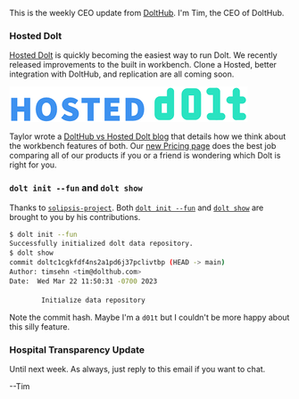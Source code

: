 This is the weekly CEO update from [DoltHub](https://www.dolthub.com/). I'm Tim, the CEO of DoltHub. 



### Hosted Dolt

[Hosted Dolt](https://hosted.doltdb.com/) is quickly becoming the easiest way to run Dolt. We recently released improvements to the built in workbench. Clone a Hosted, better integration with DoltHub, and replication are all coming soon.

[![Hosted Dolt](../images/hosted-logo.png)](https://hosted.doltdb.com/)

Taylor wrote a [DoltHub vs Hosted Dolt blog](https://www.dolthub.com/blog/2023-03-17-dolthub-vs-hosted-workbench/) that details how we think about the workbench features of both. Our [new Pricing page](https://www.dolthub.com/compare) does the best job comparing all of our products if you or a friend is wondering which Dolt is right for you.

### `dolt init --fun` and `dolt show`

Thanks to [`solipsis-project`](https://github.com/solipsis-project). Both [`dolt init --fun`](https://github.com/dolthub/dolt/pull/5580) and [`dolt show`](https://github.com/dolthub/dolt/pull/5564) are brought to you by his contributions.

```bash
$ dolt init --fun
Successfully initialized dolt data repository.
$ dolt show
commit doltc1cgkfdf4ns2a1pd6j37pclivtbp (HEAD -> main) 
Author: timsehn <tim@dolthub.com>
Date:  Wed Mar 22 11:50:31 -0700 2023

        Іnitіalіze dаtа reposіtоry

```

Note the commit hash. Maybe I'm a `d01t` but I couldn't be more happy about this silly feature.

### Hospital Transparency Update



Until next week. As always, just reply to this email if you want to chat.

--Tim
